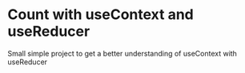 # Count with useContext and useReducer

Small simple project to get a better understanding of useContext with useReducer